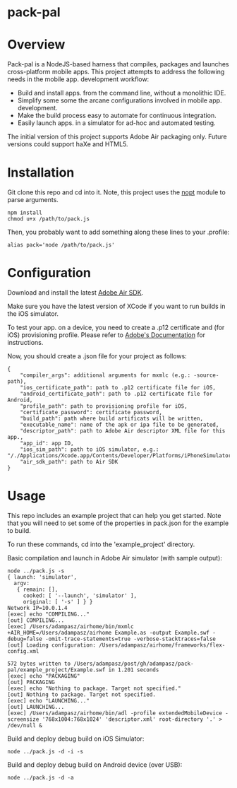 pack-pal
========

# Overview

Pack-pal is a NodeJS-based harness that compiles, packages and launches cross-platform mobile apps.
This project attempts to address the following needs in the mobile app. development workflow:
* Build and install apps. from the command line, without a monolithic IDE.
* Simplify some some the arcane configurations involved in mobile app. development.  
* Make the build process easy to automate for continuous integration.
* Easily launch apps. in a simulator for ad-hoc and automated testing.

The initial version of this project supports Adobe Air packaging only. Future versions could support haXe and HTML5.

# Installation 

Git clone this repo and cd into it. Note, this project uses the [nopt](https://github.com/npm/nopt) module to parse arguments. 

````
npm install
chmod u+x /path/to/pack.js
````
Then, you probably want to add something along these lines to your .profile:
````
alias pack='node /path/to/pack.js'
````


# Configuration
Download and install the latest [Adobe Air SDK](http://www.adobe.com/devnet/air/air-sdk-download.html).

Make sure you have the latest version of XCode if you want to run builds in the iOS simulator.

To test your app. on a device, you need to create a .p12 certificate and (for iOS) provisioning profile. Please refer to [Adobe's Documentation](http://help.adobe.com/en_US/as3/iphone/WS144092a96ffef7cc-33e1d8031250a54a821-7fff.html) for instructions.

Now, you should create a .json file for your project as follows:
````
{
    "compiler_args": additional arguments for mxmlc (e.g.: -source-path),
    "ios_certificate_path": path to .p12 certificate file for iOS,
    "android_certificate_path": path to .p12 certificate file for Android,
    "profile_path": path to provisioning profile for iOS,
    "certificate_password": certificate password,
    "build_path": path where build artificats will be written,
    "executable_name": name of the apk or ipa file to be generated,
    "descriptor_path": path to Adobe Air descriptor XML file for this app.,
    "app_id": app ID,
    "ios_sim_path": path to iOS simulator, e.g.: "/./Applications/Xcode.app/Contents/Developer/Platforms/iPhoneSimulator.platform/Developer/SDKs/iPhoneSimulator7.1.sdk",
    "air_sdk_path": path to Air SDK
}
````

# Usage
This repo includes an example project that can help you get started.  Note that you will need to set some of the properties in pack.json for the example to build.

To run these commands, cd into the 'example_project' directory.

Basic compilation and launch in Adobe Air simulator (with sample output):
````
node ../pack.js -s
{ launch: 'simulator',
  argv:
   { remain: [],
     cooked: [ '--launch', 'simulator' ],
     original: [ '-s' ] } }
Network IP=10.0.1.4
[exec] echo "COMPILING..."
[out] COMPILING...
[exec] /Users/adampasz/airhome/bin/mxmlc +AIR_HOME=/Users/adampasz/airhome Example.as -output Example.swf -debug=false -omit-trace-statements=true -verbose-stacktraces=false
[out] Loading configuration: /Users/adampasz/airhome/frameworks/flex-config.xml

572 bytes written to /Users/adampasz/post/gh/adampasz/pack-pal/example_project/Example.swf in 1.201 seconds
[exec] echo "PACKAGING"
[out] PACKAGING
[exec] echo "Nothing to package. Target not specified."
[out] Nothing to package. Target not specified.
[exec] echo "LAUNCHING..."
[out] LAUNCHING...
[exec] /Users/adampasz/airhome/bin/adl -profile extendedMobileDevice -screensize '768x1004:768x1024' 'descriptor.xml' root-directory '.' > /dev/null &
````

Build and deploy debug build on iOS Simulator:
````
node ../pack.js -d -i -s

````

Build and deploy debug build on Android device (over USB):
````
node ../pack.js -d -a
````









